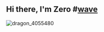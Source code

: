 ## Hi there, I'm Zero #[wave](https://github.com/user-attachments/assets/578f07fa-14a0-4770-97b9-912f799b1fdb)
![dragon_4055480](https://github.com/user-attachments/assets/701bcf33-07ca-440d-b8e2-4ec31cf0ebec)

<!--
**ZerOne-2077/ZerOne-2077** is a ✨ _special_ ✨ repository because its `README.md` (this file) appears on your GitHub profile.

Here are some ideas to get you started:

- 🔭 I’m currently working on ...
- 🌱 I’m currently learning ...
- 👯 I’m looking to collaborate on ...
- 🤔 I’m looking for help with ...
- 💬 Ask me about ...
- 📫 How to reach me: ...
- 😄 Pronouns: ...
- ⚡ Fun fact: ...
-->
